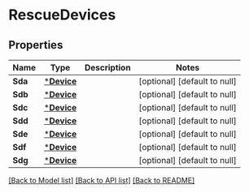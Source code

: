 # RescueDevices

## Properties
Name | Type | Description | Notes
------------ | ------------- | ------------- | -------------
**Sda** | [***Device**](Device.md) |  | [optional] [default to null]
**Sdb** | [***Device**](Device.md) |  | [optional] [default to null]
**Sdc** | [***Device**](Device.md) |  | [optional] [default to null]
**Sdd** | [***Device**](Device.md) |  | [optional] [default to null]
**Sde** | [***Device**](Device.md) |  | [optional] [default to null]
**Sdf** | [***Device**](Device.md) |  | [optional] [default to null]
**Sdg** | [***Device**](Device.md) |  | [optional] [default to null]

[[Back to Model list]](../README.md#documentation-for-models) [[Back to API list]](../README.md#documentation-for-api-endpoints) [[Back to README]](../README.md)

